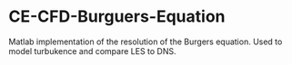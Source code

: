 # CE-CFD-Burguers-Equation
Matlab implementation of the resolution of the Burgers equation. Used to model turbukence and compare LES to DNS.

